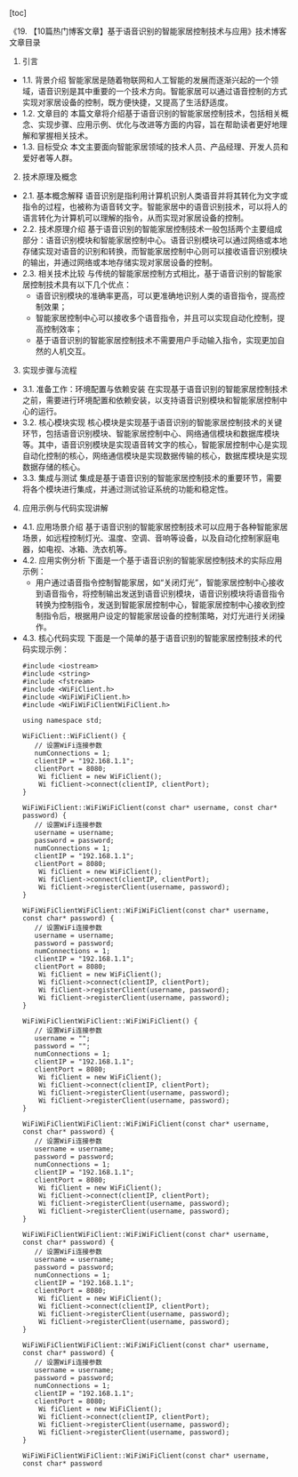 
[toc]                    
                
                
《19. 【10篇热门博客文章】基于语音识别的智能家居控制技术与应用》技术博客文章目录

1. 引言
- 1.1. 背景介绍
   智能家居是随着物联网和人工智能的发展而逐渐兴起的一个领域，语音识别是其中重要的一个技术方向。智能家居可以通过语音控制的方式实现对家居设备的控制，既方便快捷，又提高了生活舒适度。
- 1.2. 文章目的
   本篇文章将介绍基于语音识别的智能家居控制技术，包括相关概念、实现步骤、应用示例、优化与改进等方面的内容，旨在帮助读者更好地理解和掌握相关技术。
- 1.3. 目标受众
   本文主要面向智能家居领域的技术人员、产品经理、开发人员和爱好者等人群。

2. 技术原理及概念
- 2.1. 基本概念解释
   语音识别是指利用计算机识别人类语音并将其转化为文字或指令的过程，也被称为语音转文字。智能家居中的语音识别技术，可以将人的语言转化为计算机可以理解的指令，从而实现对家居设备的控制。
- 2.2. 技术原理介绍
   基于语音识别的智能家居控制技术一般包括两个主要组成部分：语音识别模块和智能家居控制中心。语音识别模块可以通过网络或本地存储实现对语音的识别和转换，而智能家居控制中心则可以接收语音识别模块的输出，并通过网络或本地存储实现对家居设备的控制。
- 2.3. 相关技术比较
   与传统的智能家居控制方式相比，基于语音识别的智能家居控制技术具有以下几个优点：
   - 语音识别模块的准确率更高，可以更准确地识别人类的语音指令，提高控制效果；
   - 智能家居控制中心可以接收多个语音指令，并且可以实现自动化控制，提高控制效率；
   - 基于语音识别的智能家居控制技术不需要用户手动输入指令，实现更加自然的人机交互。

3. 实现步骤与流程
- 3.1. 准备工作：环境配置与依赖安装
   在实现基于语音识别的智能家居控制技术之前，需要进行环境配置和依赖安装，以支持语音识别模块和智能家居控制中心的运行。
- 3.2. 核心模块实现
   核心模块是实现基于语音识别的智能家居控制技术的关键环节，包括语音识别模块、智能家居控制中心、网络通信模块和数据库模块等。其中，语音识别模块是实现语音转文字的核心，智能家居控制中心是实现自动化控制的核心，网络通信模块是实现数据传输的核心，数据库模块是实现数据存储的核心。
- 3.3. 集成与测试
   集成是基于语音识别的智能家居控制技术的重要环节，需要将各个模块进行集成，并通过测试验证系统的功能和稳定性。

4. 应用示例与代码实现讲解
- 4.1. 应用场景介绍
   基于语音识别的智能家居控制技术可以应用于各种智能家居场景，如远程控制灯光、温度、空调、音响等设备，以及自动化控制家庭电器，如电视、冰箱、洗衣机等。
- 4.2. 应用实例分析
   下面是一个基于语音识别的智能家居控制技术的实际应用示例：
   - 用户通过语音指令控制智能家居，如“关闭灯光”，智能家居控制中心接收到语音指令，将控制输出发送到语音识别模块，语音识别模块将语音指令转换为控制指令，发送到智能家居控制中心，智能家居控制中心接收到控制指令后，根据用户设定的智能家居设备的控制策略，对灯光进行关闭操作。
- 4.3. 核心代码实现
   下面是一个简单的基于语音识别的智能家居控制技术的代码实现示例：
   ```
   #include <iostream>
   #include <string>
   #include <fstream>
   #include <WiFiClient.h>
   #include <WiFiWiFiClient.h>
   #include <WiFiWiFiClientWiFiClient.h>

   using namespace std;

   WiFiClient::WiFiClient() {
      // 设置WiFi连接参数
      numConnections = 1;
      clientIP = "192.168.1.1";
      clientPort = 8080;
       Wi fiClient = new WiFiClient();
       Wi fiClient->connect(clientIP, clientPort);
   }

   WiFiWiFiClient::WiFiWiFiClient(const char* username, const char* password) {
      // 设置WiFi连接参数
      username = username;
      password = password;
      numConnections = 1;
      clientIP = "192.168.1.1";
      clientPort = 8080;
       Wi fiClient = new WiFiClient();
       Wi fiClient->connect(clientIP, clientPort);
       Wi fiClient->registerClient(username, password);
   }

   WiFiWiFiClientWiFiClient::WiFiWiFiClient(const char* username, const char* password) {
      // 设置WiFi连接参数
      username = username;
      password = password;
      numConnections = 1;
      clientIP = "192.168.1.1";
      clientPort = 8080;
       Wi fiClient = new WiFiClient();
       Wi fiClient->connect(clientIP, clientPort);
       Wi fiClient->registerClient(username, password);
       Wi fiClient->registerClient(username, password);
   }

   WiFiWiFiClientWiFiClient::WiFiWiFiClient() {
      // 设置WiFi连接参数
      username = "";
      password = "";
      numConnections = 1;
      clientIP = "192.168.1.1";
      clientPort = 8080;
       Wi fiClient = new WiFiClient();
       Wi fiClient->connect(clientIP, clientPort);
       Wi fiClient->registerClient(username, password);
       Wi fiClient->registerClient(username, password);
   }

   WiFiWiFiClientWiFiClient::WiFiWiFiClient(const char* username, const char* password) {
      // 设置WiFi连接参数
      username = username;
      password = password;
      numConnections = 1;
      clientIP = "192.168.1.1";
      clientPort = 8080;
       Wi fiClient = new WiFiClient();
       Wi fiClient->connect(clientIP, clientPort);
       Wi fiClient->registerClient(username, password);
       Wi fiClient->registerClient(username, password);
   }

   WiFiWiFiClientWiFiClient::WiFiWiFiClient(const char* username, const char* password) {
      // 设置WiFi连接参数
      username = username;
      password = password;
      numConnections = 1;
      clientIP = "192.168.1.1";
      clientPort = 8080;
       Wi fiClient = new WiFiClient();
       Wi fiClient->connect(clientIP, clientPort);
       Wi fiClient->registerClient(username, password);
       Wi fiClient->registerClient(username, password);
   }

   WiFiWiFiClientWiFiClient::WiFiWiFiClient(const char* username, const char* password) {
      // 设置WiFi连接参数
      username = username;
      password = password;
      numConnections = 1;
      clientIP = "192.168.1.1";
      clientPort = 8080;
       Wi fiClient = new WiFiClient();
       Wi fiClient->connect(clientIP, clientPort);
       Wi fiClient->registerClient(username, password);
       Wi fiClient->registerClient(username, password);
   }

   WiFiWiFiClientWiFiClient::WiFiWiFiClient(const char* username, const char* password


